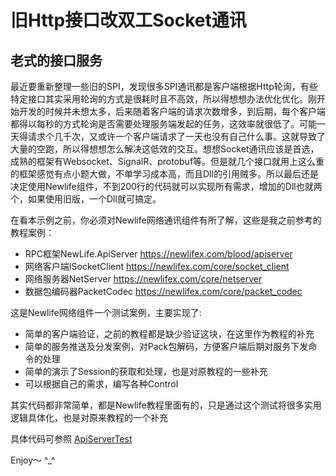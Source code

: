 #  旧Http接口改双工Socket通讯

## 老式的接口服务
最近要重新整理一些旧的SPI，发现很多SPI通讯都是客户端根据Http轮询，有些特定接口其实采用轮询的方式是很耗时且不高效，所以得想想办法优化优化。刚开始开发的时候并未想太多，后来随着客户端的请求次数增多，到后期，每个客户端都得以每秒的方式轮询是否需要处理服务端发起的任务，这效率就很低了。可能一天得请求个几千次，又或许一个客户端请求了一天也没有自己什么事。这就导致了大量的空跑，所以得想想怎么解决这低效的交互。想想Socket通讯应该是首选，成熟的框架有Websocket、SignalR、protobuf等。但是就几个接口就用上这么重的框架感觉有点小题大做，不单学习成本高，而且Dll的引用贼多。所以最后还是决定使用Newlife组件，不到200行的代码就可以实现所有需求，增加的Dll也就两个，如果使用旧版，一个Dll就可搞定。

在看本示例之前，你必须对Newlife网络通讯组件有所了解，这些是我之前参考的教程案例：

- RPC框架NewLife.ApiServer  https://newlifex.com/blood/apiserver
- 网络客户端ISocketClient    https://newlifex.com/core/socket_client
- 网络服务器NetServer        https://newlifex.com/core/netserver
- 数据包编码器PacketCodec    https://newlifex.com/core/packet_codec


这是Newlife网络组件一个测试案例，主要实现了:

- 简单的客户端验证，之前的教程都是缺少验证这块，在这里作为教程的补充
- 简单的服务推送及分发案例，对Pack包解码，方便客户端后期对服务下发命令的处理
- 简单的演示了Session的获取和处理，也是对原教程的一些补充
- 可以根据自己的需求，编写各种Control

其实代码都非常简单，都是Newlife教程里面有的，只是通过这个测试将很多实用逻辑具体化，也是对原来教程的一个补充

具体代码可参照 [ApiServerTest](ApiServerTest.cs)


Enjoy～  ^_^
